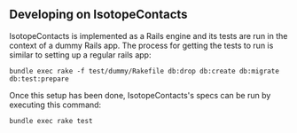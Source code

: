 ## Developing on IsotopeContacts
IsotopeContacts is implemented as a Rails engine and its tests are run in the context
of a dummy Rails app. The process for getting the tests to run is similar to setting up a regular rails app:

    bundle exec rake -f test/dummy/Rakefile db:drop db:create db:migrate db:test:prepare

Once this setup has been done, IsotopeContacts's specs can be run by executing this command:

    bundle exec rake test
